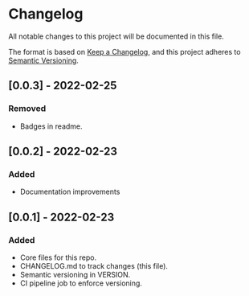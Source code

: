 # Changelog

All notable changes to this project will be documented in this file.

The format is based on [Keep a Changelog](https://keepachangelog.com/en/1.0.0/),
and this project adheres to [Semantic Versioning](https://semver.org/spec/v2.0.0.html).

## [0.0.3] - 2022-02-25

### Removed

- Badges in readme.

## [0.0.2] - 2022-02-23

### Added

- Documentation improvements

## [0.0.1] - 2022-02-23

### Added

- Core files for this repo.
- CHANGELOG.md to track changes (this file).
- Semantic versioning in VERSION.
- CI pipeline job to enforce versioning.
